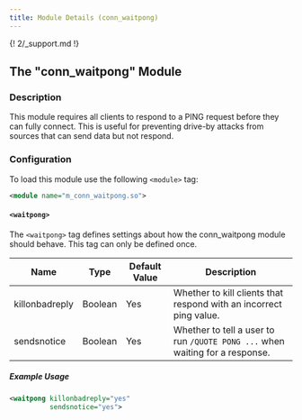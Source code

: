 ```yaml
---
title: Module Details (conn_waitpong)
---
```


{! 2/_support.md !}

## The "conn_waitpong" Module

### Description

This module requires all clients to respond to a PING request before they can fully connect. This is useful for preventing drive-by attacks from sources that can send data but not respond.

### Configuration

To load this module use the following `<module>` tag:

```xml
<module name="m_conn_waitpong.so">
```

#### `<waitpong>`

The `<waitpong>` tag defines settings about how the conn_waitpong module should behave. This tag can only be defined once.

Name           | Type    | Default Value | Description
-------------- | ------- | ------------- | -----------
killonbadreply | Boolean | Yes           | Whether to kill clients that respond with an incorrect ping value.
sendsnotice    | Boolean | Yes           | Whether to tell a user to run `/QUOTE PONG ...` when waiting for a response.

##### Example Usage

```xml
<waitpong killonbadreply="yes"
          sendsnotice="yes">
```
